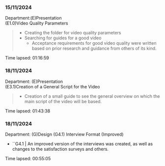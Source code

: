 ### 15/11/2024  
Department:(E)Presentation  
(E1.0)Video Quality Parameters

>- Creating the folder for video quality parameters
>- Searching for guides for a good video  
>     - Acceptance requirements for good video quality were written based on prior research and guidance from others of its kind.   

Time lapsed: 01:16:59

### 18/11/2024
Department: (E)Presentation  
(E3.1)Creation of a General Script for the Video
>- Creation of a small guide to see the general overview on which the main script of the video will be based.   

Time lapsed: 01:43:38  

### 18/11/2024
Department: (G)Design
(G4.1) Interview Format (Improved)
- ``G4.1 | An improved version of the interviews was created, as well as changes to the satisfaction surveys and others.  

Time lapsed: 00:55:05


